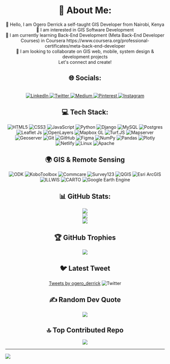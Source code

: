 <div id="about" align="center">
  <h1>💫 About Me:</h1>
👋 Hello, I am Ogero Derrick a self-taught GIS Developer from Nairobi, Kenya<br>👀 I am interested in GIS Software Development<br>🌱 I am currently learning Back-End Development (Meta Back-End Developer Courses) in Coursera https://www.coursera.org/professional-certificates/meta-back-end-developer<br>💞️ I am looking to collaborate on GIS web, mobile, system design & development projects<br>Let's connect and create!<br> 
</div>
   
<div id="socials" align="center">
   <h2>🌐 Socials:</h2>
    <br>
    <a href="https://www.linkedin.com/in/ogero-derrick-425858120/">
        <img src="https://img.shields.io/badge/LinkedIn-%230077B5.svg?logo=linkedin&logoColor=white" alt="LinkedIn">
    </a>
     <a href="https://twitter.com/@ogero_derrick">
        <img src="https://img.shields.io/badge/Twitter-%231DA1F2.svg?logo=Twitter&logoColor=white" alt="Twitter">
    </a>
    <a href="https://medium.com/@@ogeroderrick">
        <img src="https://img.shields.io/badge/Medium-12100E?logo=medium&logoColor=white" alt="Medium">
    </a>
    <a href="https://pinterest.com/@ogeroderrick">
        <img src="https://img.shields.io/badge/Pinterest-%23E60023.svg?logo=Pinterest&logoColor=white" alt="Pinterest">
    </a>
    <a href="https://instagram.com/@_dogero_">
        <img src="https://img.shields.io/badge/Instagram-%23E4405F.svg?logo=Instagram&logoColor=white" alt="Instagram">
    </a>
</div>


<div id="tech-stack" align="center" padding="5px">
  <h2>💻 Tech Stack:</h2>
  <img src="https://img.shields.io/badge/html5-%23E34F26.svg?style=plastic&logo=html5&logoColor=white" alt="HTML5">
  <img src="https://img.shields.io/badge/css3-%231572B6.svg?style=plastic&logo=css3&logoColor=white" alt="CSS3">
  <img src="https://img.shields.io/badge/javascript-%23323330.svg?style=plastic&logo=javascript&logoColor=%23F7DF1E" alt="JavaScript">
  <img src="https://img.shields.io/badge/python-3670A0?style=plastic&logo=python&logoColor=ffdd54" alt="Python">
  <img src="https://img.shields.io/badge/django-%23092E20.svg?style=plastic&logo=django&logoColor=white" alt="Django">
  <img src="https://img.shields.io/badge/mysql-%2300f.svg?style=plastic&logo=mysql&logoColor=white" alt="MySQL">
  <img src="https://img.shields.io/badge/postgres-%23316192.svg?style=plastic&logo=postgresql&logoColor=white" alt="Postgres">
  <img src="https://img.shields.io/badge/Leaflet%20JS-%2300ff00.svg?style=plastic&logo=leaflet&logoColor=white" alt="Leaflet Js">
  <img src="https://img.shields.io/badge/OpenLayers-%230070b8.svg?style=plastic&logo=openlayers&logoColor=white" alt="OpenLayers">
  <img src="https://img.shields.io/badge/Mapbox%20GL-%23000000.svg?style=plastic&logo=mapbox&logoColor=#00C7B7" alt="Mapbox GL">
  <img src="https://img.shields.io/badge/Turf.JS-%23a2b023.svg?style=plastic&logo=turbofan&logoColor=white" alt="Turf.JS">
  <img src="https://img.shields.io/badge/mapserver-%23ff7f00.svg?style=plastic&logo=mapserver&logoColor=white" alt="Mapserver">
  <img src="https://img.shields.io/badge/Geoserver-%2300ff00.svg?style=plastic&logo=geoserver&logoColor=white" alt="Geoserver">
  <img src="https://img.shields.io/badge/Git-%23F05032.svg?style=plastic&logo=git&logoColor=white" alt="Git">
  <img src="https://img.shields.io/badge/GitHub-%23181717.svg?style=plastic&logo=github&logoColor=white" alt="GitHub">
  <img src="https://img.shields.io/badge/figma-%23F24E1E.svg?style=plastic&logo=figma&logoColor=white" alt="Figma">
  <img src="https://img.shields.io/badge/numpy-%23013243.svg?style=plastic&logo=numpy&logoColor=white" alt="NumPy">
  <img src="https://img.shields.io/badge/pandas-%23150458.svg?style=plastic&logo=pandas&logoColor=white" alt="Pandas">
  <img src="https://img.shields.io/badge/Plotly-%233F4F75.svg?style=plastic&logo=plotly&logoColor=white" alt="Plotly">
  <img src="https://img.shields.io/badge/netlify-%23000000.svg?style=plastic&logo=netlify&logoColor=#00C7B7" alt="Netlify">
  <img src="https://img.shields.io/badge/Linux-FCC624?style=plastic&logo=linux&logoColor=black" alt="Linux">
  <img src="https://img.shields.io/badge/apache-%23D42029.svg?style=plastic&logo=apache&logoColor=white" alt="Apache">
</div>     

<div id="gis-remote-sensing" align="center" padding="5px">
  <h2>🌍 GIS & Remote Sensing</h2>
  <div >
    <img src="https://img.shields.io/badge/ODK-%232C88D9.svg?style=plastic&logo=opendatakit&logoColor=white" alt="ODK" max-width: 100%;">
    <img src="https://img.shields.io/badge/KoboToolbox-%23F36F21.svg?style=plastic&logo=kobotoolbox&logoColor=white" alt="KoboToolbox" max-width: 100%;">
    <img src="https://img.shields.io/badge/Commcare-%234E97D1.svg?style=plastic&logo=commcare&logoColor=white" alt="Commcare" max-width: 100%;">
    <img src="https://img.shields.io/badge/Survey123-%23F94877.svg?style=plastic&logo=survey123&logoColor=white" alt="Survey123" max-width: 100%;">
    <img src="https://img.shields.io/badge/QGIS-%235876A4.svg?style=plastic&logo=qgis&logoColor=white" alt="QGIS" max-width: 100%;">
    <img src="https://img.shields.io/badge/Esri%20ArcGIS-%23000.svg?style=plastic&logo=arcgis&logoColor=white" alt="Esri ArcGIS" max-width: 100%; ">
    <img src="https://img.shields.io/badge/ILLWIS-%23F5B700.svg?style=plastic&logo=illwis&logoColor=white" alt="ILLWIS" max-width: 100%; ">
    <img src="https://img.shields.io/badge/CARTO-%233B9AB2.svg?style=plastic&logo=carto&logoColor=white" alt="CARTO" max-width: 100%; ">
    <img src="https://img.shields.io/badge/Google%20Earth%20Engine-%234285F4.svg?style=plastic&logo=googleearth&logoColor=white" alt="Google Earth Engine" max-width: 100%;">
  </div>
</div>

<div id="stats" align="center">
  <h2>📊 GitHub Stats:</h2>
  <img src="https://github-readme-stats.vercel.app/api?username=ogeroderrick&theme=merko&hide_border=false&include_all_commits=true&count_private=false"><br/>
  <img src="https://github-readme-streak-stats.herokuapp.com/?user=ogeroderrick&theme=merko&hide_border=false"><br/>
  <img src="https://github-readme-stats.vercel.app/api/top-langs/?username=ogeroderrick&theme=merko&hide_border=false&include_all_commits=true&count_private=false&layout=compact">
</div>


<div id="trophies" align="center">
  <h2>🏆 GitHub Trophies </h2>
<img src="https://github-profile-trophy.vercel.app/?username=ogeroderrick&theme=matrix&no-frame=false&no-bg=true&margin-w=4">
</div>

<div id="tweet" align="center">
  <h2>🐦 Latest Tweet</h2>
  <a class="twitter-timeline" href="https://twitter.com/@ogero_derrick?ref_src=twsrc%5Etfw">Tweets by ogero_derrick</a> 
  <img src="https://img.shields.io/badge/Twitter-%231DA1F2.svg?logo=Twitter&logoColor=white" alt="Twitter">
  </div>




<div id="quote" align="center">
<h2>✍️ Random Dev Quote</h2>
<img src="https://quotes-github-readme.vercel.app/api?type=horizontal&theme=merko">
</div>

<div id="repo" align="center">
<h2>🔝 Top Contributed Repo</h2>
<img src="https://github-contributor-stats.vercel.app/api?username=ogeroderrick&limit=5&theme=radical&combine_all_yearly_contributions=true">
</div>


---
[![](https://visitcount.itsvg.in/api?id=ogeroderrick&icon=2&color=1)](https://visitcount.itsvg.in)

 <!--<div id="donation" align="center"
   <h2>💰 You can help me by Donating</h2>
  <img src="https://img.shields.io/badge/PayPal-00457C?style=for-the-badge&logo=paypal&logoColor=white)](https://paypal.me/@ogeroderrick"> 
  </div>---->

  
